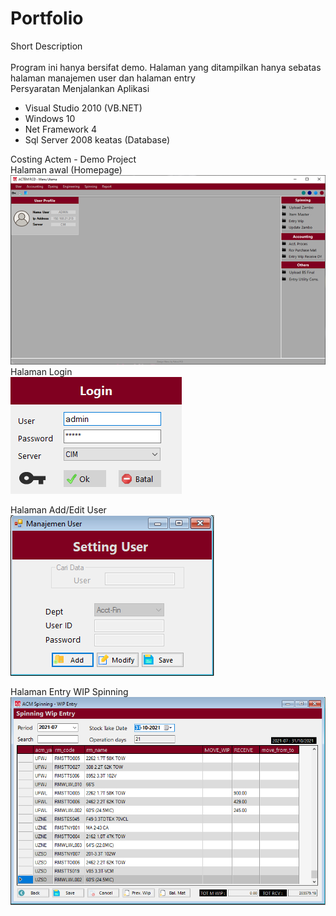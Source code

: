 # Portfolio
Short Description </br> </br>
Program ini hanya bersifat demo. Halaman yang ditampilkan hanya sebatas halaman manajemen user dan halaman entry </br>
Persyaratan Menjalankan Aplikasi
- Visual Studio 2010 (VB.NET)
- Windows 10
- Net Framework 4
- Sql Server 2008 keatas (Database)

Costing Actem - Demo Project</br>
Halaman awal (Homepage)</br>
<img src="https://raw.githubusercontent.com/FahrulIT/Portfolio/main/Demo%20Project/Home%20(Halaman%20Awal).png"></img>
</br>
Halaman Login</br>
<img src="https://raw.githubusercontent.com/FahrulIT/Portfolio/main/Demo%20Project/Login%20User.png"></img>
</br>

Halaman Add/Edit User</br>
<img src="https://raw.githubusercontent.com/FahrulIT/Portfolio/main/Demo%20Project/User%20Setting.png" ></img>
</br>

Halaman Entry WIP Spinning</br>
<img src="https://raw.githubusercontent.com/FahrulIT/Portfolio/main/Demo%20Project/Spinning%20WIP%20Entry.png" ></img>
</br>

